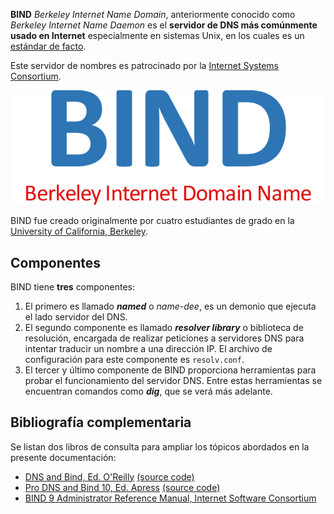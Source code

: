 **BIND** _Berkeley Internet Name Domain_, anteriormente conocido como _Berkeley Internet Name Daemon_ es el **servidor de DNS más comúnmente usado en Internet** especialmente en sistemas Unix, en los cuales es un [estándar de facto](https://es.wikipedia.org/wiki/Est%C3%A1ndar_de_facto). 

Este servidor de nombres es patrocinado por la [Internet Systems Consortium](https://es.wikipedia.org/wiki/Internet_Systems_Consortium).


![Logo de BIND](imgDNS/bindLogo.png)

BIND fue creado originalmente por cuatro estudiantes de grado en la [University of California, Berkeley](https://es.wikipedia.org/wiki/Universidad_de_California_en_Berkeley).

## Componentes

BIND tiene **tres** componentes:

1. El primero es llamado **_named_** o _name-dee_, es un demonio que ejecuta el lado servidor del DNS.
2. El segundo componente es llamado **_resolver library_** o biblioteca de resolución, encargada de realizar peticiones a servidores DNS para intentar traducir un nombre a una dirección IP. El archivo de configuración para este componente es `resolv.conf`.
3. El tercer y último componente de BIND proporciona herramientas para probar el funcionamiento del servidor DNS. Entre estas herramientas se encuentran comandos como **_dig_**, que se
verá más adelante.

## Bibliografía complementaria
Se listan dos libros de consulta para ampliar los tópicos abordados en la presente documentación: 

* [DNS and Bind, Ed.  O'Reilly](books/dnsAndBind5thEdition.pdf) [(source code)](books/pro-dns-bind-10-master.zip)
* [Pro DNS and Bind 10, Ed. Apress](books/ProDNSandBIND10.pdf) [(source code)](books/pro-dns-bind-10-master.zip)
* [BIND 9 Administrator Reference Manual, Internet Software Consortium](books/BIND9AdministratorReferenceManualV9.10.3-P4.pdf)